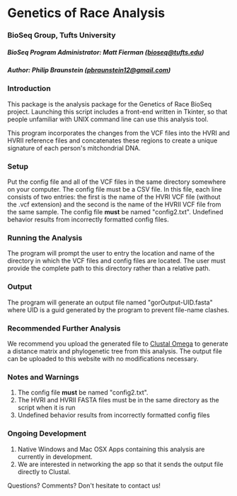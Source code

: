 # Genetics of Race Analysis 
### BioSeq Group, Tufts University
##### **BioSeq Program Administrator:** Matt Fierman (bioseq@tufts.edu)
##### **Author:** Philip Braunstein (pbraunstein12@gmail.com)

### Introduction ###
This package is the analysis package for the Genetics of Race BioSeq project. Launching this script includes a front-end written in Tkinter, so that people unfamiliar with UNIX command line can use this analysis tool.

This program  incorporates the changes from the VCF files into the HVRI and HVRII reference files and concatenates these regions to create a unique signature of each person's mitchondrial DNA. 

### Setup ###
Put the config file and all of the VCF files in the same directory somewhere on your computer. The config file must be a CSV file. In this file, each line consists of two entries: the first is the name of the HVRI VCF file (without the .vcf extension) and the second is the name of the HVRII VCF file from the same sample. The config file **must** be named "config2.txt". Undefined behavior results from incorrectly formatted config files.

### Running the Analysis ###
The program will prompt the user to entry the location and name of the directory in which the VCF files and config files are located. The user must provide the complete path to this directory rather than a relative path.

### Output ###
The program will generate an output file named "gorOutput-UID.fasta" where UID is a guid generated by the program to prevent file-name clashes.

### Recommended Further Analysis ###
We recommend you upload the generated file to [Clustal Omega](http://www.ebi.ac.uk/Tools/msa/clustalo/) to generate a distance matrix and phylogenetic tree from this analysis. The output file can be uploaded to this website with no modifications necessary. 

### Notes and Warnings ###
1. The config file **must** be named "config2.txt".
2. The HVRI and HVRII FASTA files must be in the same directory as the script when it is run
3. Undefined behavior results from incorrectly formatted config files

### Ongoing Development ###
1. Native Windows and Mac OSX Apps containing this analysis are currently in development.
2. We are interested in networking the app so that it sends the output file directly to Clustal.

Questions? Comments? Don't hesitate to contact us!